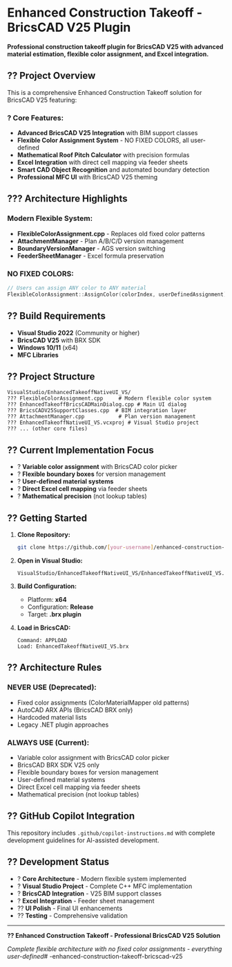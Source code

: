 # Enhanced Construction Takeoff - BricsCAD V25 Plugin

**Professional construction takeoff plugin for BricsCAD V25 with advanced material estimation, flexible color assignment, and Excel integration.**

## ?? **Project Overview**

This is a comprehensive Enhanced Construction Takeoff solution for BricsCAD V25 featuring:

### **? Core Features:**
- **Advanced BricsCAD V25 Integration** with BIM support classes
- **Flexible Color Assignment System** - NO FIXED COLORS, all user-defined
- **Mathematical Roof Pitch Calculator** with precision formulas
- **Excel Integration** with direct cell mapping via feeder sheets
- **Smart CAD Object Recognition** and automated boundary detection
- **Professional MFC UI** with BricsCAD V25 theming

## ??? **Architecture Highlights**

### **Modern Flexible System:**
- **FlexibleColorAssignment.cpp** - Replaces old fixed color patterns
- **AttachmentManager** - Plan A/B/C/D version management
- **BoundaryVersionManager** - AGS version switching
- **FeederSheetManager** - Excel formula preservation

### **NO FIXED COLORS:**
```cpp
// Users can assign ANY color to ANY material
FlexibleColorAssignment::AssignColor(colorIndex, userDefinedAssignment);
```

## ?? **Build Requirements**

- **Visual Studio 2022** (Community or higher)
- **BricsCAD V25** with BRX SDK
- **Windows 10/11** (x64)
- **MFC Libraries**

## ?? **Project Structure**

```
VisualStudio/EnhancedTakeoffNativeUI_VS/
??? FlexibleColorAssignment.cpp     # Modern flexible color system
??? EnhancedTakeoffBricsCADMainDialog.cpp # Main UI dialog
??? BricsCADV25SupportClasses.cpp  # BIM integration layer
??? AttachmentManager.cpp           # Plan version management
??? EnhancedTakeoffNativeUI_VS.vcxproj # Visual Studio project
??? ... (other core files)
```

## ?? **Current Implementation Focus**

- ? **Variable color assignment** with BricsCAD color picker
- ? **Flexible boundary boxes** for version management
- ? **User-defined material systems**
- ? **Direct Excel cell mapping** via feeder sheets
- ? **Mathematical precision** (not lookup tables)

## ?? **Getting Started**

1. **Clone Repository:**
   ```bash
   git clone https://github.com/[your-username]/enhanced-construction-takeoff-bricscad-v25.git
   ```

2. **Open in Visual Studio:**
   ```
   VisualStudio/EnhancedTakeoffNativeUI_VS/EnhancedTakeoffNativeUI_VS.sln
   ```

3. **Build Configuration:**
   - Platform: **x64**
   - Configuration: **Release**
   - Target: **.brx plugin**

4. **Load in BricsCAD:**
   ```
   Command: APPLOAD
   Load: EnhancedTakeoffNativeUI_VS.brx
   ```

## ?? **Architecture Rules**

### **NEVER USE (Deprecated):**
- Fixed color assignments (ColorMaterialMapper old patterns)
- AutoCAD ARX APIs (BricsCAD BRX only)
- Hardcoded material lists
- Legacy .NET plugin approaches

### **ALWAYS USE (Current):**
- Variable color assignment with BricsCAD color picker
- BricsCAD BRX SDK V25 only
- Flexible boundary boxes for version management
- User-defined material systems
- Direct Excel cell mapping via feeder sheets
- Mathematical precision (not lookup tables)

## ?? **GitHub Copilot Integration**

This repository includes `.github/copilot-instructions.md` with complete development guidelines for AI-assisted development.

## ?? **Development Status**

- ? **Core Architecture** - Modern flexible system implemented
- ? **Visual Studio Project** - Complete C++ MFC implementation
- ? **BricsCAD Integration** - V25 BIM support classes
- ? **Excel Integration** - Feeder sheet management
- ?? **UI Polish** - Final UI enhancements
- ?? **Testing** - Comprehensive validation

---

**?? Enhanced Construction Takeoff - Professional BricsCAD V25 Solution**

*Complete flexible architecture with no fixed color assignments - everything user-defined*#   - e n h a n c e d - c o n s t r u c t i o n - t a k e o f f - b r i c s c a d - v 2 5  
 